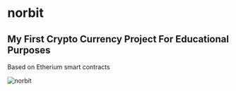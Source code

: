 # norbit
## My First Crypto Currency Project For Educational Purposes

Based on Etherium smart contracts

![norbit](https://user-images.githubusercontent.com/63399490/138648055-fc381f6e-dbca-49c7-abc1-fa55951ec8a8.png)

